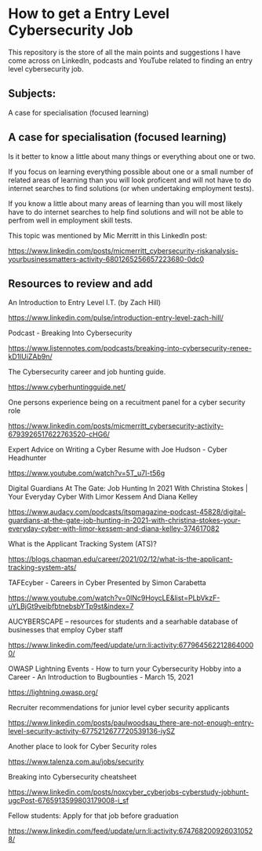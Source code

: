 # How to get a Entry Level Cybersecurity Job

This repository is the store of all the main points and suggestions I have come across on LinkedIn, podcasts and YouTube related to finding an entry level cybersecurity job.

## Subjects:

A case for specialisation (focused learning)




## A case for specialisation (focused learning)

Is it better to know a little about many things or everything about one or two.

If you focus on learning everything possible about one or a small number of related areas of learning than you will look proficent and will not have to do internet searches to find solutions (or when undertaking employment tests).

If you know a little about many areas of learning than you will most likely have to do internet searches to help find solutions and will not be able to perfrom well in employment skill tests.

This topic was mentioned by Mic Merritt in this LinkedIn post:

https://www.linkedin.com/posts/micmerritt_cybersecurity-riskanalysis-yourbusinessmatters-activity-6801265256657223680-0dc0



## Resources to review and add

An Introduction to Entry Level I.T. (by Zach Hill)

https://www.linkedin.com/pulse/introduction-entry-level-zach-hill/

Podcast - Breaking Into Cybersecurity

https://www.listennotes.com/podcasts/breaking-into-cybersecurity-renee-kD1lUiZAb9n/

The Cybersecurity career and job hunting guide.

https://www.cyberhuntingguide.net/

One persons experience being on a recuitment panel for a cyber security role 

https://www.linkedin.com/posts/micmerritt_cybersecurity-activity-6793926517622763520-cHG6/

Expert Advice on Writing a Cyber Resume with Joe Hudson - Cyber Headhunter

https://www.youtube.com/watch?v=5T_u7l-t56g

Digital Guardians At The Gate: Job Hunting In 2021 With Christina Stokes | Your Everyday Cyber With Limor Kessem And Diana Kelley

https://www.audacy.com/podcasts/itspmagazine-podcast-45828/digital-guardians-at-the-gate-job-hunting-in-2021-with-christina-stokes-your-everyday-cyber-with-limor-kessem-and-diana-kelley-374617082

What is the Applicant Tracking System (ATS)?

https://blogs.chapman.edu/career/2021/02/12/what-is-the-applicant-tracking-system-ats/

TAFEcyber - Careers in Cyber Presented by Simon Carabetta

https://www.youtube.com/watch?v=0lNc9HoycLE&list=PLbVkzF-uYLBjGt9veibfbtnebsbYTp9st&index=7

AUCYBERSCAPE – resources for students and a searhable database of businesses that employ Cyber staff

https://www.linkedin.com/feed/update/urn:li:activity:6779645622128640000/

OWASP Lightning Events - How to turn your Cybersecurity Hobby into a Career - An Introduction to Bugbounties - March 15, 2021

https://lightning.owasp.org/

Recruiter recommendations for junior level cyber security applicants

https://www.linkedin.com/posts/paulwoodsau_there-are-not-enough-entry-level-security-activity-6775212677720539136-iySZ

Another place to look for Cyber Security roles

https://www.talenza.com.au/jobs/security

Breaking into Cybersecurity cheatsheet

https://www.linkedin.com/posts/noxcyber_cyberjobs-cyberstudy-jobhunt-ugcPost-6765913599803179008-i_sf

Fellow students: Apply for that job before graduation

https://www.linkedin.com/feed/update/urn:li:activity:6747682009260310528/

